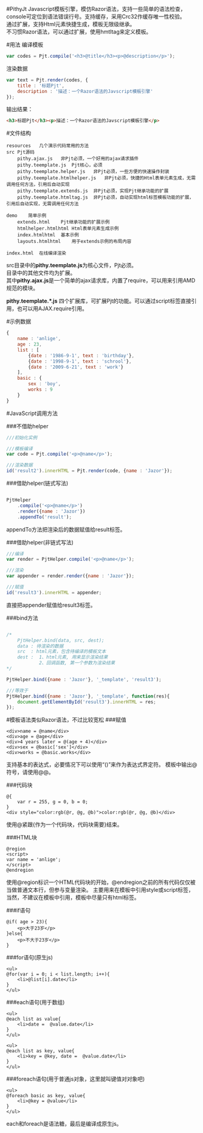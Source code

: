 #PithyJt
Javascript模板引擎，模仿Razor语法，支持一些简单的语法检查，console可定位到语法错误行号。支持缓存，采用Crc32作缓存唯一性校验。  
通过扩展，支持Html元素快捷生成，模板无限级继承。  
不习惯Razor语法，可以通过扩展，使用hmtltag来定义模板。  

#用法
编译模板
```javascript
var codes = Pjt.compile('<h3>@title</h3><p>@description</p>');
```

渲染数据
```javascript
var text = Pjt.render(codes, {
	title : '标题Pjt', 
	description : '描述：一个Razor语法的Javscript模板引擎'
});
```

输出结果：  
```html
<h3>标题Pjt</h3><p>描述：一个Razor语法的Javscript模板引擎</p>
```

#文件结构
```
resources	几个演示代码常用的方法
src	Pjt源码
	pithy.ajax.js	非Pjt必须，一个好用的ajax请求插件
	pithy.teemplate.js	Pjt核心，必须
	pithy.teemplate.helper.js	非Pjt必须，一些方便的快速操作封装
	pithy.teemplate.htmlhelper.js	非Pjt必须，快捷的Html表单元素生成，无需调用任何方法，引用后自动实现
	pithy.teemplate.extends.js	非Pjt必须，实现Pjt继承功能的扩展
	pithy.teemplate.htmltag.js	非Pjt必须，自动实现html标签模板功能的扩展，引用后自动实现，无需调用任何方法
	
demo	简单示例
	extends.html	Pjt继承功能的扩展示例
	htmlhelper.htmlhtml	Html表单元素生成示例
	index.htmlhtml	基本示例
	layouts.htmlhtml	用于extends示例的布局内容
	
index.html	在线编译渲染
```

src目录中的**pithy.teemplate.js**为核心文件，Pjt必须。  
目录中的其他文件均为扩展。  
其中**pithy.ajax.js**是一个简单的ajax请求库，内置了require，可以用来引用AMD规范的模块。  

**pithy.teemplate.*.js**  四个扩展库，可扩展Pjt的功能。可以通过script标签直接引用，也可以用AJAX.require引用。



#示例数据
```javascript
{
	name : 'anlige',
	age : 23,
	list : [
		{date : '1986-9-1', text : 'birthday'},
		{date : '1998-9-1', text : 'schrool'},
		{date : '2009-6-21', text : 'work'}
	],
	basic : {
		sex : 'boy',
		works : 9
	}
}
```

#JavaScript调用方法

###不借助helper
```javascript
///初始化实例

///模板编译
var code = Pjt.compile('<p>@name</p>');

///渲染数据
id('result2').innerHTML = Pjt.render(code, {name : 'Jazor'});
```

###借助helper(链式写法)
```javascript

PjtHelper
	.compile('<p>@name</p>')
	.render({name : 'Jazor'})
	.appendTo('result');
```
appendTo方法把渲染后的数据赋值给result标签。

###借助helper(非链式写法)
```javascript
///编译
var render = PjtHelper.compile('<p>@name</p>');

///渲染
var appender = render.render({name : 'Jazor'});

///赋值
id('result3').innerHTML = appender;
```
直接把appender赋值给result3标签。

###bind方法
```javascript

/*
	PjtHelper.bind(data, src, dest);
	data : 待渲染的数据
	src  : html元素，包含待编译的模板文本
	dest : 	1、html元素, 用来显示渲染结果
			2、回调函数, 第一个参数为渲染结果
*/

PjtHelper.bind({name : 'Jazor'}, '_template', 'result3');

///等效于
PjtHelper.bind({name : 'Jazor'}, '_template', function(res){
	document.getElementById('result3').innerHTML = res;
});
```


#模板语法类似Razor语法，不过比较宽松
###赋值
```
<div>name = @name</div>
<div>age = @age</div>
<div>4 years later = @(age + 4)</div>
<div>sex = @basic['sex']</div>
<div>works = @basic.works</div>
````
 支持基本的表达式，必要情况下可以使用“()”来作为表达式界定符。
 模板中输出@符号，请使用@@。

###代码块
```
@{
	var r = 255, g = 0, b = 0;
}
<div style="color:rgb(@r, @g, @b)">color:rgb(@r, @g, @b)</div>
```
使用@紧跟{作为一个代码块，代码块需要}结束。

###HTML块
```
@region 
<script>
var name = 'anlige';
</script>
@endregion
```
 使用@region标识一个HTML代码块的开始，@endregion之前的所有代码仅仅被当做普通文本行，但参与变量渲染。
 主要用来在模板中引用style或script标签，当然，不建议在模板中引用，模板中尽量只有html标签。

###if语句
```
@if( age > 23){
	<p>大于23岁</p>
}else{
	<p>不大于23岁</p>
}
```

###for语句(原生js)
```
<ul>
@for(var i = 0; i < list.length; i++){
	<li>@list[i].date</li>
}
</ul>
```
###each语句(用于数组)
```
<ul>
@each list as value{
	<li>date =  @value.date</li>
}
</ul>
```
```
<ul>
@each list as key, value{
	<li>key = @key, date =  @value.date</li>
}
</ul>
```
###foreach语句(用于普通js对象，这里就叫键值对对象吧)
```
<ul>
@foreach basic as key, value{
	<li>@key = @value</li>
}
</ul>
```
each和foreach是语法糖，最后是编译成原生js。